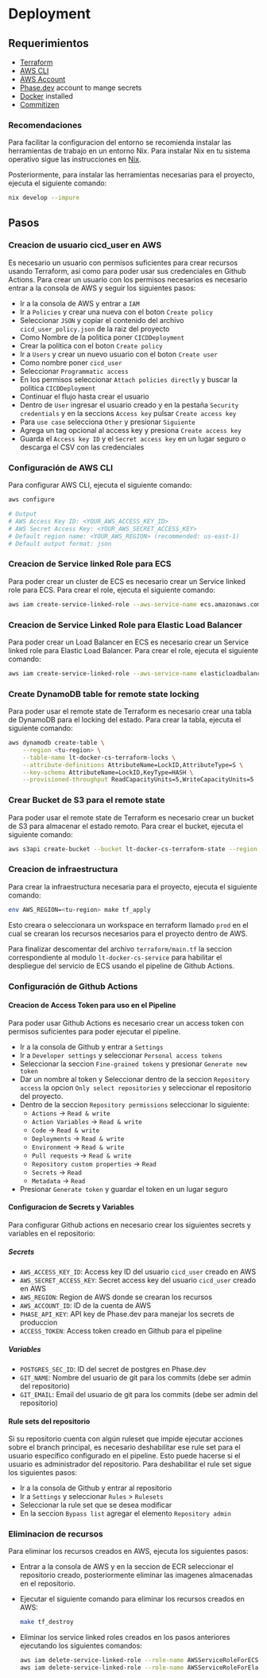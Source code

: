 # Deployment

## Requerimientos

- [Terraform](https://www.terraform.io/downloads.html)
- [AWS CLI](https://aws.amazon.com/cli/)
- [AWS Account](https://aws.amazon.com/)
- [Phase.dev](https://phase.dev) account to mange secrets
- [Docker](https://www.docker.com/get-started) installed
- [Commitizen](https://commitizen-tools.github.io/commitizen/getting_started/)

### Recomendaciones

Para facilitar la configuracion del entorno se recomienda instalar las herramientas de trabajo en un entorno Nix. Para
instalar Nix en tu sistema operativo sigue las instrucciones en [Nix](https://nixos.org/download.html).

Posteriormente, para instalar las herramientas necesarias para el proyecto, ejecuta el siguiente comando:

```sh
nix develop --impure
```

## Pasos

### Creacion de usuario cicd_user en AWS

Es necesario un usuario con permisos suficientes para crear recursos usando Terraform, asi como para poder usar sus
credenciales en Github Actions. Para crear un usuario con los permisos necesarios es necesario entrar a la consola de AWS
y seguir los siguientes pasos:

- Ir a la consola de AWS y entrar a `IAM`
- Ir a `Policies` y crear una nueva con el boton `Create policy`
- Seleccionar `JSON` y copiar el contenido del archivo `cicd_user_policy.json` de la raiz del proyecto
- Como Nombre de la politica poner `CICDDeployment`
- Crear la politica con el boton `Create policy`
- Ir a `Users` y crear un nuevo usuario con el boton `Create user`
- Como nombre poner `cicd_user`
- Seleccionar `Programmatic access`
- En los permisos seleccionar `Attach policies directly` y buscar la politica `CICDDeployment`
- Continuar el flujo hasta crear el usuario
- Dentro de `User` ingresar el usuario creado y en la pestaña `Security credentials` y en la seccions `Access key` pulsar `Create access key`
- Para `use case` selecciona `Other` y presionar `Siguiente`
- Agrega un tag opcional al access key y presiona `Create access key`
- Guarda el `Access key ID` y el `Secret access key` en un lugar seguro o descarga el CSV con las credenciales

### Configuración de AWS CLI

Para configurar AWS CLI, ejecuta el siguiente comando:

```sh
aws configure

# Output
# AWS Access Key ID: <YOUR_AWS_ACCESS_KEY_ID>
# AWS Secret Access Key: <YOUR_AWS_SECRET_ACCESS_KEY>
# Default region name: <YOUR_AWS_REGION> (recommended: us-east-1)
# Default output format: json
```

### Creacion de Service linked Role para ECS

Para poder crear un cluster de ECS es necesario crear un Service linked role para ECS. Para crear el role, ejecuta el 
siguiente comando:

```sh
aws iam create-service-linked-role --aws-service-name ecs.amazonaws.com
```

### Creacion de Service Linked Role para Elastic Load Balancer

Para poder crear un Load Balancer en ECS es necesario crear un Service linked role para Elastic Load Balancer. Para 
crear el role, ejecuta el siguiente comando:

```sh
aws iam create-service-linked-role --aws-service-name elasticloadbalancing.amazonaws.com
```

### Create DynamoDB table for remote state locking

Para poder usar el remote state de Terraform es necesario crear una tabla de DynamoDB para el locking del estado. Para
crear la tabla, ejecuta el siguiente comando:

```sh
aws dynamodb create-table \
    --region <tu-region> \
    --table-name lt-docker-cs-terraform-locks \
    --attribute-definitions AttributeName=LockID,AttributeType=S \
    --key-schema AttributeName=LockID,KeyType=HASH \
    --provisioned-throughput ReadCapacityUnits=5,WriteCapacityUnits=5
````

### Crear Bucket de S3 para el remote state

Para poder usar el remote state de Terraform es necesario crear un bucket de S3 para almacenar el estado remoto. Para
crear el bucket, ejecuta el siguiente comando:

```sh
aws s3api create-bucket --bucket lt-docker-cs-terraform-state --region <tu-region>
```

### Creacion de infraestructura

Para crear la infraestructura necesaria para el proyecto, ejecuta el siguiente comando:

```sh
env AWS_REGION=<tu-region> make tf_apply
```

Esto creara o seleccionara un workspace en terraform llamado `prod` en el cual se crearan los recursos necesarios para el
proyecto dentro de AWS.

Para finalizar descomentar del archivo `terraform/main.tf` la seccion correspondiente al modulo `lt-docker-cs-service`
para habilitar el despliegue del servicio de ECS usando el pipeline de Github Actions.

### Configuración de Github Actions

#### Creacion de Access Token para uso en el Pipeline

Para poder usar Github Actions es necesario crear un access token con permisos suficientes para poder ejecutar el pipeline.

- Ir a la consola de Github y entrar a `Settings`
- Ir a `Developer settings` y seleccionar `Personal access tokens`
- Seleccionar la seccion `Fine-grained tokens` y presionar `Generate new token`
- Dar un nombre al token y Seleccionar dentro de la seccion `Repository access` la opcion `Only select repositories` y 
  seleccionar el repositorio del proyecto.
- Dentro de la seccion `Repository permissions` seleccionar lo siguiente:
  - `Actions` -> `Read & write`
  - `Action Variables` -> `Read & write`
  - `Code` -> `Read & write`
  - `Deployments` -> `Read & write`
  - `Environment` -> `Read & write`
  - `Pull requests` -> `Read & write`
  - `Repository custom properties` -> `Read`
  - `Secrets` -> `Read`
  - `Metadata` -> `Read`
- Presionar `Generate token` y guardar el token en un lugar seguro

#### Configuracion de Secrets y Variables

Para configurar Github actions en necesario crear los siguientes secrets y variables en el repositorio:

##### Secrets

- `AWS_ACCESS_KEY_ID`: Access key ID del usuario `cicd_user` creado en AWS
- `AWS_SECRET_ACCESS_KEY`: Secret access key del usuario `cicd_user` creado en AWS
- `AWS_REGION`: Region de AWS donde se crearan los recursos
- `AWS_ACCOUNT_ID`: ID de la cuenta de AWS
- `PHASE_API_KEY`: API key de Phase.dev para manejar los secrets de produccion
- `ACCESS_TOKEN`: Access token creado en Github para el pipeline

##### Variables

- `POSTGRES_SEC_ID`: ID del secret de postgres en Phase.dev
- `GIT_NAME`: Nombre del usuario de git para los commits (debe ser admin del repositorio)
- `GIT_EMAIL`: Email del usuario de git para los commits (debe ser admin del repositorio)

#### Rule sets del repositorio

Si su repositorio cuenta con algún ruleset que impide ejecutar acciones sobre el branch principal, es necesario deshabilitar
ese rule set para el usuario específico configurado en el pipeline. Esto puede hacerse si el usuario es administrador
del repositorio. Para deshabilitar el rule set sigue los siguientes pasos:

- Ir a la consola de Github y entrar al repositorio
- Ir a `Settings` y seleccionar `Rules` > `Rulesets`
- Seleccionar la rule set que se desea modificar
- En la seccion `Bypass list` agregar el elemento `Repository admin`

### Eliminacion de recursos

Para eliminar los recursos creados en AWS, ejecuta los siguientes pasos:

- Entrar a la consola de AWS y en la seccion de ECR seleccionar el repositorio creado, posteriormente eliminar las imagenes
  almacenadas en el repositorio.
- Ejecutar el siguiente comando para eliminar los recursos creados en AWS:

  ```sh
  make tf_destroy
  ```
  
- Eliminar los service linked roles creados en los pasos anteriores ejecutando los siguientes comandos:

  ```sh
  aws iam delete-service-linked-role --role-name AWSServiceRoleForECS
  aws iam delete-service-linked-role --role-name AWSServiceRoleForElasticLoadBalancing
  ```


